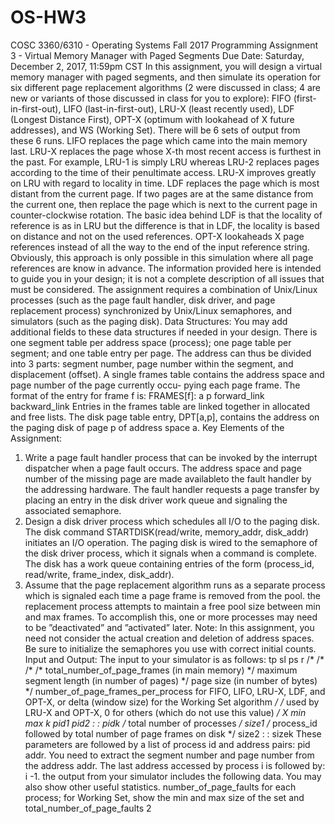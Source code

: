# OS-HW3

COSC 3360/6310 - Operating Systems Fall 2017
Programming Assignment 3 - Virtual Memory Manager with Paged
Segments
Due Date: Saturday, December 2, 2017, 11:59pm CST
In this assignment, you will design a virtual memory manager with paged segments, and then
simulate its operation for six different page replacement algorithms (2 were discussed in class; 4
are new or variants of those discussed in class for you to explore): FIFO (first-in-first-out), LIFO
(last-in-first-out), LRU-X (least recently used), LDF (Longest Distance First), OPT-X (optimum
with lookahead of X future addresses), and WS (Working Set). There will be 6 sets of output from
these 6 runs.
LIFO replaces the page which came into the main memory last.
LRU-X replaces the page whose X-th most recent access is furthest in the past. For example,
LRU-1 is simply LRU whereas LRU-2 replaces pages according to the time of their penultimate
access. LRU-X improves greatly on LRU with regard to locality in time.
LDF replaces the page which is most distant from the current page. If two pages are at the
same distance from the current one, then replace the page which is next to the current page in
counter-clockwise rotation. The basic idea behind LDF is that the locality of reference is as in LRU
but the difference is that in LDF, the locality is based on distance and not on the used references.
OPT-X lookaheads X page references instead of all the way to the end of the input reference
string. Obviously, this approach is only possible in this simulation where all page references are
know in advance.
The information provided here is intended to guide you in your design; it is not a complete
description of all issues that must be considered. The assignment requires a combination of
Unix/Linux processes (such as the page fault handler, disk driver, and page replacement process)
synchronized by Unix/Linux semaphores, and simulators (such as the paging disk).
Data Structures:
You may add additional fields to these data structures if needed in your design. There is one
segment table per address space (process); one page table per segment; and one table entry per
page. The address can thus be divided into 3 parts: segment number, page number within the
segment, and displacement (offset).
A single frames table contains the address space and page number of the page currently occu-
pying each page frame. The format of the entry for frame f is:
FRAMES[f]:
a p
forward_link
backward_link
Entries in the frames table are linked together in allocated and free lists. The disk page table
entry, DPT[a,p], contains the address on the paging disk of page p of address space a.
Key Elements of the Assignment:
1. Write a page fault handler process that can be invoked by the interrupt dispatcher when a
page fault occurs. The address space and page number of the missing page are made availableto the fault handler by the addressing hardware. The fault handler requests a page transfer
by placing an entry in the disk driver work queue and signaling the associated semaphore.
2. Design a disk driver process which schedules all I/O to the paging disk. The disk command
STARTDISK(read/write, memory_addr, disk_addr)
initiates an I/O operation. The paging disk is wired to the semaphore of the disk driver
process, which it signals when a command is complete. The disk has a work queue containing
entries of the form
(process_id, read/write, frame_index, disk_addr).
3. Assume that the page replacement algorithm runs as a separate process which is signaled each
time a page frame is removed from the pool. the replacement process attempts to maintain a
free pool size between min and max frames. To accomplish this, one or more processes may
need to be ”deactivated” and ”activated” later.
Note: In this assignment, you need not consider the actual creation and deletion of address
spaces. Be sure to initialize the semaphores you use with correct initial counts.
Input and Output:
The input to your simulator is as follows:
tp
sl
ps
r /*
/*
/*
/*
total_number_of_page_frames (in main memory) */
maximum segment length (in number of pages) */
page size (in number of bytes) */
number_of_page_frames_per_process for FIFO, LIFO, LRU-X, LDF, and OPT-X,
or delta (window size) for the Working Set algorithm */
/* used by LRU-X and OPT-X, 0 for others (which do not use this value) */
X
min
max
k
pid1
pid2
:
:
pidk /* total number of processes */
size1 /* process_id followed by total number of page frames on disk */
size2
:
:
sizek
These parameters are followed by a list of process id and address pairs: pid addr. You need to
extract the segment number and page number from the address addr. The last address accessed
by process i is followed by: i -1.
the output from your simulator includes the following data. You may also show other useful
statistics.
number_of_page_faults for each process;
for Working Set, show the min and max size of the set and
total_number_of_page_faults
2
